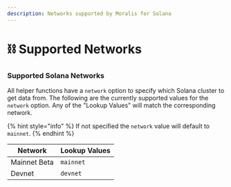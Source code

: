 ```yaml
---
description: Networks supported by Moralis for Solana
---
```


# ⛓ Supported Networks

### Supported Solana Networks

All helper functions have a `network` option to specify which Solana cluster to get data from. The following are the currently supported values for the `network` option. Any of the "Lookup Values" will match the corresponding network.

{% hint style="info" %}
If not specified the `network` value will default to `mainnet`.
{% endhint %}

| Network      | Lookup Values |
| ------------ | ------------- |
| Mainnet Beta | `mainnet`     |
| Devnet       | `devnet`      |

